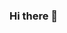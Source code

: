 ### Hi there 👋

<!-- Power idea company product virtual network 
Wifi an ble link access devices supported all around 
world making an layer on layer protection base for
Wifi company products via routers for user purpose

Adding layer of low energy producing a similar process 
given info with paperwork on it
**blelink/blelink** is a ✨ _special_ ✨ repository because its `README.md` (this file) appears on your GitHub profile.

Here are some ideas to get you started:

- 🔭 I’m currently working on ...
- 🌱 I’m currently learning ...
- 👯 I’m looking to collaborate on ...
- 🤔 I’m looking for help with ...
- 💬 Ask me about ...
- 📫 How to reach me: ...
- 😄 Pronouns: ...
- ⚡ Fun fact: ...
-->
